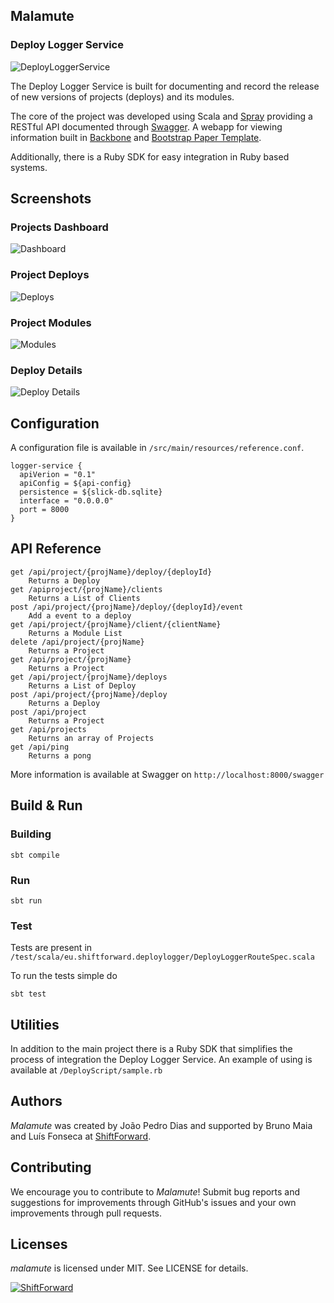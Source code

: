 ## Malamute

### Deploy Logger Service

![DeployLoggerService](http://i.imgur.com/es3RMZy.png)

The Deploy Logger Service is built for documenting and record the release of new versions of projects (deploys) and its modules.

The core of the project was developed using Scala and [Spray](http://spray.io/) providing a RESTful API documented through [Swagger](http://swagger.io/). 
A webapp for viewing information built in [Backbone](http://backbonejs.org/) and [Bootstrap Paper Template](https://bootswatch.com/paper/).

Additionally, there is a Ruby SDK for easy integration in Ruby based systems.

## Screenshots

### Projects Dashboard

![Dashboard](http://i.imgur.com/LktCURJ.png)

### Project Deploys

![Deploys](http://i.imgur.com/Poyi3kr.png)


### Project Modules

![Modules](http://i.imgur.com/b0w8xeC.png)

### Deploy Details

![Deploy Details](http://i.imgur.com/bxrCpOs.png)

## Configuration

A configuration file is available in `/src/main/resources/reference.conf`.

    logger-service {
      apiVerion = "0.1"
      apiConfig = ${api-config}
      persistence = ${slick-db.sqlite}
      interface = "0.0.0.0"
      port = 8000
    }

## API Reference

    get /api/project/{projName}/deploy/{deployId}
        Returns a Deploy
    get /apiproject/{projName}/clients
        Returns a List of Clients
    post /api/project/{projName}/deploy/{deployId}/event
        Add a event to a deploy
    get /api/project/{projName}/client/{clientName}
        Returns a Module List
    delete /api/project/{projName}
        Returns a Project
    get /api/project/{projName}
        Returns a Project
    get /api/project/{projName}/deploys
        Returns a List of Deploy
    post /api/project/{projName}/deploy
        Returns a Deploy
    post /api/project
        Returns a Project
    get /api/projects
        Returns an array of Projects
    get /api/ping
        Returns a pong

More information is available at Swagger on `http://localhost:8000/swagger`

## Build & Run

### Building

    sbt compile
    
### Run
    
    sbt run
    
### Test

Tests are present in `/test/scala/eu.shiftforward.deploylogger/DeployLoggerRouteSpec.scala`

To run the tests simple do
    
    sbt test
    
## Utilities

In addition to the main project there is a Ruby SDK that simplifies the process of integration the Deploy Logger Service. 
An example of using is available at `/DeployScript/sample.rb`

## Authors

_Malamute_ was created by João Pedro Dias and supported by Bruno Maia and Luís Fonseca at [ShiftForward](http://www.shiftforward.eu/).

## Contributing

We encourage you to contribute to _Malamute_! Submit bug reports and suggestions for improvements through GitHub's issues and your own improvements through pull requests. 

## Licenses

_malamute_ is licensed under MIT. See LICENSE for details.

[![ShiftForward](http://cdn.shiftforward.eu/wp-content/uploads/2015/01/ShiftForward_logo_new-01.png)](http://www.shiftforward.eu/)
